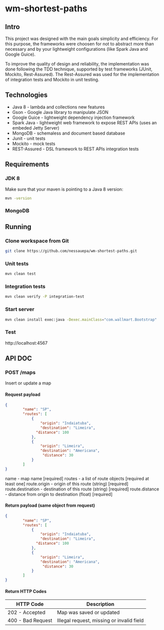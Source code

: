 # wm-shortest-paths

## Intro

This project was designed with the main goals simplicity and efficiency. For this purpose, the frameworks were choosen for not to abstract more than necessary and by your lightweight configurations (like Spark Java and Google Guice).

To improve the quality of design and reliability, the implementation was done following the TDD technique, supported by test frameworks (JUnit, Mockito, Rest-Assured). The Rest-Assured was used for the implementation of integration tests and Mockito in unit testing.

## Technologies

- Java 8 - lambda and collections new features
- Gson - Google Java library to manipulate JSON
- Google Guice - lightweight dependency injection framework
- Spark Java - lightweight web framework to expose REST APIs (uses an embeded Jetty Server)
- MongoDB - schemaless and document based database
- Junit - unit tests
- Mockito - mock tests
- REST-Assured - DSL framework to REST APIs integration tests

## Requirements

### JDK 8

Make sure that your maven is pointing to a Java 8 version:

```bash
mvn -version
```

### MongoDB

## Running

### Clone workspace from Git

```bash
git clone https://github.com/nessauepa/wm-shortest-paths.git
```

### Unit tests

```bash
mvn clean test
```

### Integration tests

```bash
mvn clean verify -P integration-test
```

### Start server

```bash
mvn clean install exec:java -Dexec.mainClass="com.wallmart.Bootstrap"
```

### Test

http://localhost:4567


## API DOC

### POST /maps
Insert or update a map

#### Request payload
```json
{
        "name": "SP",
        "routes": [
            {
                "origin": "Indaiatuba",
                "destination": "Limeira",
              "distance": 100
            },
            {
                "origin": "Limeira",
                "destination": "Americana",
                 "distance": 30
            }
        ]
}
```
name - map name [required]
routes - a list of route objects [required at least one]
route.origin - origin of this route (string) [required]
route.destination - destination of this route (string) [required]
route.distance - distance from origin to destination (float) [required]

#### Return payload (same object from request)
```json
{
        "name": "SP",
        "routes": [
            {
                "origin": "Indaiatuba",
                "destination": "Limeira",
              "distance": 100
            },
            {
                "origin": "Limeira",
                "destination": "Americana",
                 "distance": 30
            }
        ]
}
```


#### Return HTTP Codes

HTTP  Code | Description
------------- | -------------
202 - Accepted  | Map was saved or updated
400 - Bad Request  | Illegal request, missing or invalid field

